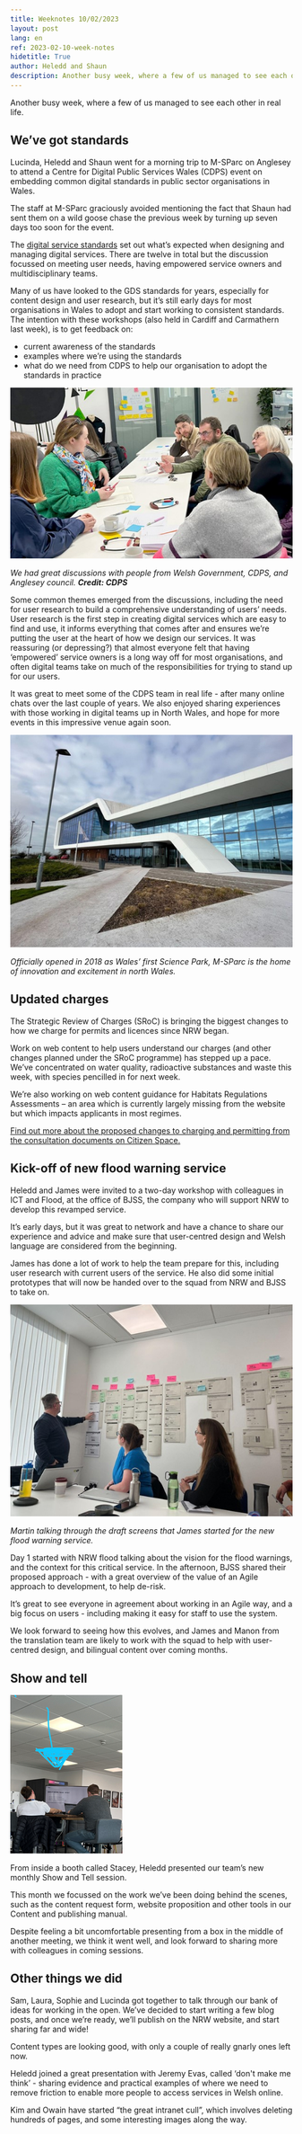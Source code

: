 ```yaml
---
title: Weeknotes 10/02/2023
layout: post
lang: en
ref: 2023-02-10-week-notes
hidetitle: True
author: Heledd and Shaun
description: Another busy week, where a few of us managed to see each other in real life.
---
```


Another busy week, where a few of us managed to see each other in real life.

## We’ve got standards 

Lucinda, Heledd and Shaun went for a morning trip to M-SParc on Anglesey to attend a Centre for Digital Public Services Wales (CDPS) event on embedding common digital standards in public sector organisations in Wales.

The staff at M-SParc graciously avoided mentioning the fact that Shaun had sent them on a wild goose chase the previous week by turning up seven days too soon for the event.

The [digital service standards](https://digitalpublicservices.gov.wales/resources/digital-service-standards) set out what’s expected when designing and managing digital services. There are twelve in total but the discussion focussed on meeting user needs, having empowered service owners and multidisciplinary teams.

Many of us have looked to the GDS standards for years, especially for content design and user research, but it’s still early days for most organisations in Wales to adopt and start working to consistent standards. The intention with these workshops (also held in Cardiff and Carmathern last week), is to get feedback on:
+ current awareness of the standards
+ examples where we’re using the standards
+ what do we need from CDPS to help our organisation to adopt the standards in practice

![We had great discussions with people from Welsh Government, CDPS, and Anglesey council. Credit: CDPS](https://github.com/nrw-digital/week-notes/blob/6d34c0038209ee439a431f20abd87da807bcd2c6/images/10022023-01.png?raw=true)

_We had great discussions with people from Welsh Government, CDPS, and Anglesey council._ **_Credit: CDPS_** 

Some common themes emerged from the discussions, including the need for user research to build a comprehensive understanding of users’ needs. User research is the first step in creating digital services which are easy to find and use, it informs everything that comes after and ensures we’re putting the user at the heart of how we design our services. It was reassuring (or depressing?) that almost everyone felt that having ‘empowered’ service owners is a long way off for most organisations, and often digital teams take on much of the responsibilities for trying to stand up for our users.

It was great to meet some of the CDPS team in real life - after many online chats over the last couple of years. We also enjoyed sharing experiences with those working in digital teams up in North Wales, and hope for more events in this impressive venue again soon.

![Officially opened in 2018 as Wales’ first Science Park, M-SParc is the home of innovation and excitement in north Wales](https://github.com/nrw-digital/week-notes/blob/6d34c0038209ee439a431f20abd87da807bcd2c6/images/10022023-02.png?raw=true)

_Officially opened in 2018 as Wales’ first Science Park, M-SParc is the home of innovation and excitement in north Wales._

## Updated charges

The Strategic Review of Charges (SRoC) is bringing the biggest changes to how we charge for permits and licences since NRW began.

Work on web content to help users understand our charges (and other changes planned under the SRoC programme) has stepped up a pace. We’ve concentrated on water quality, radioactive substances and waste this week, with species pencilled in for next week.

We’re also working on web content guidance for Habitats Regulations Assessments – an area which is currently largely missing from the website but which impacts applicants in most regimes.

[Find out more about the proposed changes to charging and permitting from the consultation documents on Citizen Space.](https://ymgynghori.cyfoethnaturiol.cymru/sroc/strategic-review-of-charging)

## Kick-off of new flood warning service 

Heledd and James were invited to a two-day workshop with colleagues in ICT and Flood, at the office of BJSS, the company who will support NRW to develop this revamped service.

It’s early days, but it was great to network and have a chance to share our experience and advice and make sure that user-centred design and Welsh language are considered from the beginning.

James has done a lot of work to help the team prepare for this, including user research with current users of the service. He also did some initial prototypes that will now be handed over to the squad from NRW and BJSS to take on. 

![Martin talking through the draft screens that James started for the new flood warning service](https://github.com/nrw-digital/week-notes/blob/6d34c0038209ee439a431f20abd87da807bcd2c6/images/10022023-03.png?raw=true)

_Martin talking through the draft screens that James started for the new flood warning service._

Day 1 started with NRW flood talking about the vision for the flood warnings, and the context for this critical service. In the afternoon, BJSS shared their proposed approach - with a great overview of the value of an Agile approach to development, to help de-risk. 

It’s great to see everyone in agreement about working in an Agile way, and a big focus on users - including making it easy for staff to use the system.

We look forward to seeing how this evolves, and James and Manon from the translation team are likely to work with the squad to help with user-centred design, and bilingual content over coming months. 

## Show and tell

![Show and Tell](https://github.com/nrw-digital/week-notes/blob/6d34c0038209ee439a431f20abd87da807bcd2c6/images/10022023-04.png?raw=true)

From inside a booth called Stacey, Heledd presented our team’s new monthly Show and Tell session.

This month we focussed on the work we’ve been doing behind the scenes, such as the content request form, website proposition and other tools in our Content and publishing manual. 

Despite feeling a bit uncomfortable presenting from a box in the middle of another meeting, we think it went well, and look forward to sharing more with colleagues in coming sessions. 

## Other things we did

Sam, Laura, Sophie and Lucinda got together to talk through our bank of ideas for working in the open. We’ve decided to start writing a few blog posts, and once we’re ready, we’ll publish on the NRW website, and start sharing far and wide!

Content types are looking good, with only a couple of really gnarly ones left now.

Heledd joined a great presentation with Jeremy Evas, called ‘don't make me think’ - sharing evidence and practical examples of where we need to remove friction to enable more people to access services in Welsh online.

Kim and Owain have started “the great intranet cull”, which involves deleting hundreds of pages, and some interesting images along the way. 
